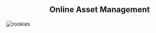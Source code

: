 <h2 align="center"> Online Asset Management </h2>

![rookies](https://user-images.githubusercontent.com/57941238/208476648-2367dc80-230d-456b-9ba8-89c8f19fcfdd.png)


